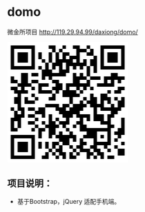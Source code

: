 # domo
微金所项目
http://119.29.94.99/daxiong/domo/

![6](https://github.com/zzzkun/domo/blob/master/domo/1533279252.png)

 项目说明：
 --------
 * 基于Bootstrap，jQuery 适配手机端。

